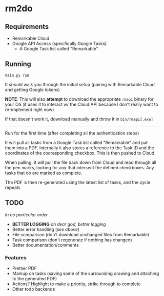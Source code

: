 ﻿# rm2do

## Requirements

- Remarkable Cloud
- Google API Access (specifically Google Tasks)
  - A Google Task list called "Remarkable"

## Running

`main.py run`

It _should_ walk you through the initial setup (pairing with Remarkable Cloud and getting Google tokens)

**NOTE**: This will also **attempt** to download the appropriate `rmapi` binary for your OS (it uses it to interact w/ the Cloud API because I don't really want to re-implement right now)

If that doesn't work it, download manually and throw it in `bin/rmapi[.exe]`

---

Run for the first time (after completing all the authentication steps)

It will pull all tasks from a Google Task list called "Remarkable" and put them into a PDF. Internally it also stores a reference to the Task ID and the coordinates of the cooresponding checkbox. This is then pushed to Cloud

When pulling, it will pull the file back down from Cloud and read through all the pen marks, looking for any that intersect the defined checkboxes. Any tasks that do are marked as complete.

The PDF is then re-generated using the latest list of tasks, and the cycle repeats

## TODO

_In no particular order_

- **BETTER LOGGING** _oh dear god, better logging_
- Better error handling (_see above_)
- File comparison (don't download unchanged files from Remarkable)
- Task comparison (don't regenerate if nothing has changed)
- Better documentation/comments

### Features

- Prettier PDF
- Markup on tasks (saving some of the surrounding drawing and attaching to the generated PDF)
- Actions? Highlight to make a priority, strike through to complete
- Other todo backends
